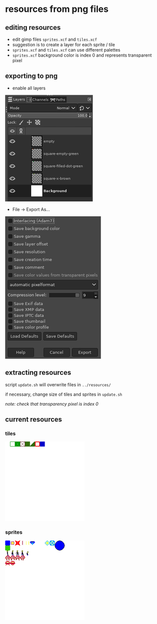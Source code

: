 # resources from png files

## editing resources
* edit gimp files `sprites.xcf` and `tiles.xcf`
* suggestion is to create a layer for each sprite / tile
* `sprites.xcf` and `tiles.xcf` can use different palettes
* `sprites.xcf` background color is index 0 and represents transparent pixel

## exporting to png
* enable all layers

![layers](readme-1.png)

* File -> Export As...

![export to png](readme-2.png)

## extracting resources
script `update.sh` will overwrite files in `../resources/`

if necessary, change size of tiles and sprites in `update.sh`

_note: check that transparency pixel is index 0_

## current resources
### tiles
![tiles](tiles.png)

### sprites
![sprites](sprites.png)
